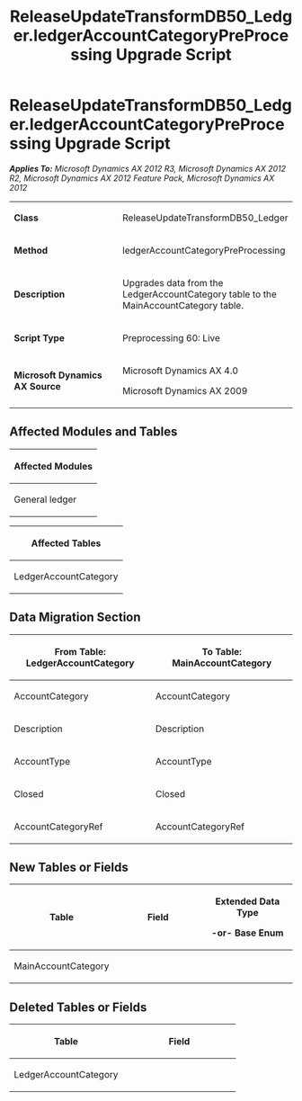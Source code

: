 ﻿---
title: ReleaseUpdateTransformDB50_Ledger.ledgerAccountCategoryPreProcessing Upgrade Script
TOCTitle: ReleaseUpdateTransformDB50_Ledger.ledgerAccountCategoryPreProcessing Upgrade Script
ms:assetid: 7ea3e6a5-5461-ae10-1ee8-91c19fd65dae
ms:mtpsurl: https://msdn.microsoft.com/en-us/library/JJ685858(v=AX.60)
ms:contentKeyID: 49709312
ms.date: 05/18/2015
mtps_version: v=AX.60
---

# ReleaseUpdateTransformDB50\_Ledger.ledgerAccountCategoryPreProcessing Upgrade Script 


_**Applies To:** Microsoft Dynamics AX 2012 R3, Microsoft Dynamics AX 2012 R2, Microsoft Dynamics AX 2012 Feature Pack, Microsoft Dynamics AX 2012_

<table>
<colgroup>
<col style="width: 50%" />
<col style="width: 50%" />
</colgroup>
<tbody>
<tr class="odd">
<td><p><strong>Class</strong></p></td>
<td><p>ReleaseUpdateTransformDB50_Ledger</p></td>
</tr>
<tr class="even">
<td><p><strong>Method</strong></p></td>
<td><p>ledgerAccountCategoryPreProcessing</p></td>
</tr>
<tr class="odd">
<td><p><strong>Description</strong></p></td>
<td><p>Upgrades data from the LedgerAccountCategory table to the MainAccountCategory table.</p></td>
</tr>
<tr class="even">
<td><p><strong>Script Type</strong></p></td>
<td><p>Preprocessing 60: Live</p></td>
</tr>
<tr class="odd">
<td><p><strong>Microsoft Dynamics AX Source</strong></p></td>
<td><p>Microsoft Dynamics AX 4.0</p>
<p>Microsoft Dynamics AX 2009</p></td>
</tr>
</tbody>
</table>


## Affected Modules and Tables

<table>
<colgroup>
<col style="width: 100%" />
</colgroup>
<thead>
<tr class="header">
<th><p>Affected Modules</p></th>
</tr>
</thead>
<tbody>
<tr class="odd">
<td><p>General ledger</p></td>
</tr>
</tbody>
</table>


<table>
<colgroup>
<col style="width: 100%" />
</colgroup>
<thead>
<tr class="header">
<th><p>Affected Tables</p></th>
</tr>
</thead>
<tbody>
<tr class="odd">
<td><p>LedgerAccountCategory</p></td>
</tr>
</tbody>
</table>


## Data Migration Section

<table>
<colgroup>
<col style="width: 50%" />
<col style="width: 50%" />
</colgroup>
<thead>
<tr class="header">
<th><p>From Table: LedgerAccountCategory</p></th>
<th><p>To Table: MainAccountCategory</p></th>
</tr>
</thead>
<tbody>
<tr class="odd">
<td><p>AccountCategory</p></td>
<td><p>AccountCategory</p></td>
</tr>
<tr class="even">
<td><p>Description</p></td>
<td><p>Description</p></td>
</tr>
<tr class="odd">
<td><p>AccountType</p></td>
<td><p>AccountType</p></td>
</tr>
<tr class="even">
<td><p>Closed</p></td>
<td><p>Closed</p></td>
</tr>
<tr class="odd">
<td><p>AccountCategoryRef</p></td>
<td><p>AccountCategoryRef</p></td>
</tr>
</tbody>
</table>


## New Tables or Fields

<table>
<colgroup>
<col style="width: 33%" />
<col style="width: 33%" />
<col style="width: 33%" />
</colgroup>
<thead>
<tr class="header">
<th><p>Table</p></th>
<th><p>Field</p></th>
<th><p>Extended Data Type</p>
<p>-or- Base Enum</p></th>
</tr>
</thead>
<tbody>
<tr class="odd">
<td><p>MainAccountCategory</p></td>
<td><p></p></td>
<td><p></p></td>
</tr>
</tbody>
</table>


## Deleted Tables or Fields

<table>
<colgroup>
<col style="width: 50%" />
<col style="width: 50%" />
</colgroup>
<thead>
<tr class="header">
<th><p>Table</p></th>
<th><p>Field</p></th>
</tr>
</thead>
<tbody>
<tr class="odd">
<td><p>LedgerAccountCategory</p></td>
<td><p></p></td>
</tr>
</tbody>
</table>

  


